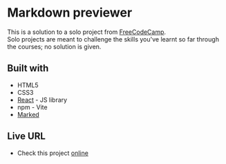  # Markdown previewer

This is a solution to a solo project from [FreeCodeCamp](https://www.freecodecamp.org/learn).<br/>
Solo projects are meant to challenge the skills you've learnt so far through the courses; no solution is given.

## Built with

- HTML5
- CSS3
- [React](https://reactjs.org/) - JS library
- npm - Vite
- [Marked](https://github.com/markedjs/marked)

## Live URL

- Check this project [online](https://quote-generator-alfo-code.netlify.app/)


